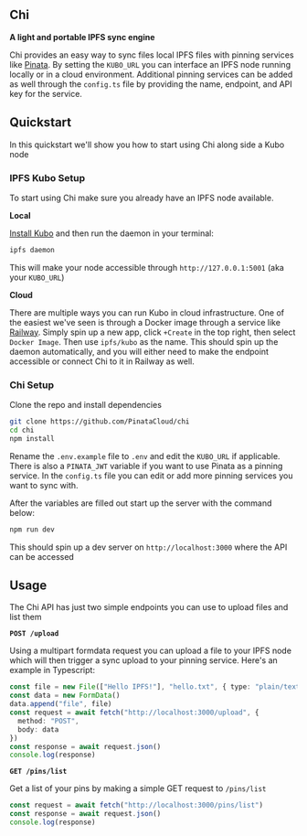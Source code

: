 ## Chi

**A light and portable IPFS sync engine**

Chi provides an easy way to sync files local IPFS files with pinning services like [Pinata](https://pinata.cloud). By setting the `KUBO_URL` you can interface an IPFS node running locally or in a cloud environment. Additional pinning services can be added as well through the `config.ts` file by providing the name, endpoint, and API key for the service.

## Quickstart

In this quickstart we'll show you how to start using Chi along side a Kubo node

### IPFS Kubo Setup

To start using Chi make sure you already have an IPFS node available.

**Local**

[Install Kubo](https://docs.ipfs.tech/install/command-line/#system-requirements) and then run the daemon in your terminal:

```bash
ipfs daemon
```

This will make your node accessible through `http://127.0.0.1:5001` (aka your `KUBO_URL`)

**Cloud**

There are multiple ways you can run Kubo in cloud infrastructure. One of the easiest we've seen is through a Docker image through a service like [Railway](https://railway.com). Simply spin up a new app, click `+Create` in the top right, then select `Docker Image`. Then use `ipfs/kubo` as the name. This should spin up the daemon automatically, and you will either need to make the endpoint accessible or connect Chi to it in Railway as well.

### Chi Setup

Clone the repo and install dependencies

```bash
git clone https://github.com/PinataCloud/chi
cd chi
npm install
```

Rename the `.env.example` file to `.env` and edit the `KUBO_URL` if applicable. There is also a `PINATA_JWT` variable if you want to use Pinata as a pinning service. In the `config.ts` file you can edit or add more pinning services you want to sync with.

After the variables are filled out start up the server with the command below:

```bash
npm run dev
```

This should spin up a dev server on `http://localhost:3000` where the API can be accessed

## Usage

The Chi API has just two simple endpoints you can use to upload files and list them

**`POST /upload`**

Using a multipart formdata request you can upload a file to your IPFS node which will then trigger a sync upload to your pinning service. Here's an example in Typescript:

```typescript
const file = new File(["Hello IPFS!"], "hello.txt", { type: "plain/text" })
const data = new FormData()
data.append("file", file)
const request = await fetch("http://localhost:3000/upload", {
  method: "POST",
  body: data
})
const response = await request.json()
console.log(response)
```

**`GET /pins/list`**

Get a list of your pins by making a simple GET request to `/pins/list`

```typescript
const request = await fetch("http://localhost:3000/pins/list")
const response = await request.json()
console.log(response)
```

